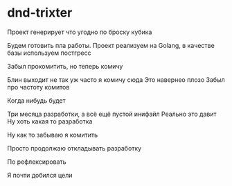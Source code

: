 # dnd-trixter
Проект генерирует что угодно по броску кубика

Будем готовить пла работы. Проект реализуем на Golang, в качестве базы используем постгресс

Забыл прокомитить, но теперь комичу

Блин выходит не так уж часто я комичу сюда
Это навернео плозо
Забыл про частоту комитов

Когда нибудь будет

Три месяца разработки, а всё ещё пустой инифайл
Реально это давит
Ну хоть какая то разработка

Ну как то забываю я комитить

Просто продолжаю откладывать разработку

По рефлексировать 

Я почти добился цели
